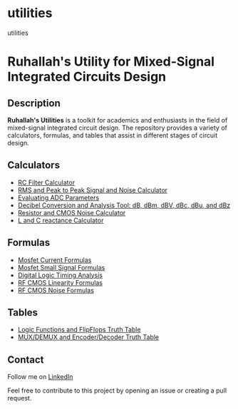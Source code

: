 # utilities
utilities
# Ruhallah's Utility for Mixed-Signal Integrated Circuits Design

## Description
**Ruhallah's Utilities** is a toolkit for academics and enthusiasts in the field of mixed-signal integrated circuit design. The repository provides a variety of calculators, formulas, and tables that assist in different stages of circuit design.

## Calculators
- [RC Filter Calculator](./utilities/calculator/rc_cal.html)
- [RMS and Peak to Peak Signal and Noise Calculator](./signal_and_noise_calculator.html)
- [Evaluating ADC Parameters](./adc.html)
- [Decibel Conversion and Analysis Tool: dB, dBm, dBV, dBc, dBu, and dBz](./cal/dB_cal.html)
- [Resistor and CMOS Noise Calculator](./rf_noise_cal.html)
- [L and C reactance Calculator](./reactance.html)

## Formulas
- [Mosfet Current Formulas](./mosfet_formulas.html)
- [Mosfet Small Signal Formulas](./mosfet_smallsignal.html)
- [Digital Logic Timing Analysis](./logic_timing.html)
- [RF CMOS Linearity Formulas](./rf_linearity.html)
- [RF CMOS Noise Formulas](./rf_noise.html)

## Tables
- [Logic Functions and FlipFlops Truth Table](./logics_and_flipflops.html)
- [MUX/DEMUX and Encoder/Decoder Truth Table](./mux_code.html)

## Contact
Follow me on [LinkedIn](https://www.linkedin.com/in/seyed-ruhallah-qasemi-29828513a/)

Feel free to contribute to this project by opening an issue or creating a pull request.
